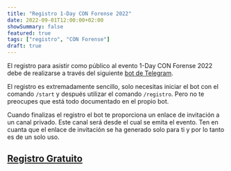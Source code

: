 ```yaml
---
title: "Registro 1-Day CON Forense 2022"
date: 2022-09-01T12:00:00+02:00
showSummary: false
featured: true
tags: ["registro", "CON Forense"]
draft: true
---
```


El registro para asistir como público al evento 1-Day CON Forense 2022 debe de realizarse a través del siguiente [bot de Telegram](https://t.me/conforensebot).

El registro es extremadamente sencillo, solo necesitas iniciar el bot con el comando `/start` y después utilizar el comando `/registro`. Pero no te preocupes que está todo documentado en el propio bot.

Cuando finalizas el registro el bot te proporciona un enlace de invitación a un canal privado. Este canal será desde el cual se emita el evento. Ten en cuanta que el enlace de invitación se ha generado solo para ti y por lo tanto es de un solo uso.

<h2 class="has-text-centered"><a href='https://t.me/conforensebot'>Registro Gratuito</a></h2>

